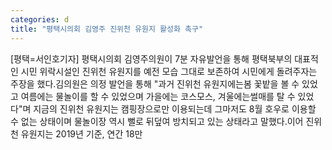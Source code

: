 ```yaml
---
categories: d
title: "평택시의회 김영주 진위천 유원지 활성화 촉구"
---
```

[평택=서인호기자] 평택시의회 김영주의원이 7분 자유발언을 통해 평택북부의 대표적인 시민 위락시설인 진위천 유원지를 예전 모습 그대로 보존하여 시민에게 돌려주자는 주장을 했다.김의원은 의정 발언을 통해 "과거 진위천 유원지에는봄 꽃밭을 볼 수 있었고 여름에는 물놀이를 할 수 있었으며 가을에는 코스모스, 겨울에는썰매를 탈 수 있었다"며 지금의 진위천 유원지는 캠핑장으로만 이용되는데 그마저도 8월 호우로 이용할 수 없는 상태이며 물놀이장 역시 뻘로 뒤덮여 방치되고 있는 상태라고 말했다.이어 진위천 유원지는 2019년 기준, 연간 18만